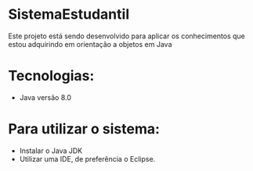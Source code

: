 # SistemaEstudantil

Este projeto está sendo desenvolvido para aplicar os conhecimentos que estou adquirindo em orientação a objetos em Java

# Tecnologias:
* Java versão 8.0

# Para utilizar o sistema:
* Instalar o Java JDK
* Utilizar uma IDE, de preferência o Eclipse.

